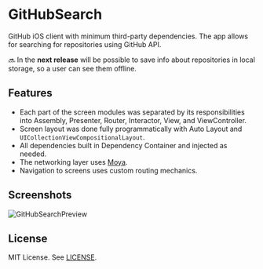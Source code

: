 # GitHubSearch
GitHub iOS client with minimum third-party dependencies. The app allows for searching for repositories using GitHub API. 

🔜 In the **next release** will be possible to save info about repositories in local storage, so a user can see them offline.

## Features
- Each part of the screen modules was separated by its responsibilities into Assembly, Presenter, Router, Interactor, View, and ViewController.
- Screen layout was done fully programmatically with Auto Layout and `UICollectionViewCompositionalLayout`.
- All dependencies built in Dependency Container and injected as needed.
- The networking layer uses [Moya](https://github.com/Moya/Moya).
- Navigation to screens uses custom routing mechanics.

## Screenshots
![GitHubSearchPreview](https://user-images.githubusercontent.com/6949755/131862035-5e08d095-d70a-456b-9992-c8c6afa4c461.png)

## License
MIT License. See [LICENSE](https://github.com/Karambirov/GitHubSearch/blob/develop/LICENSE).
